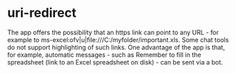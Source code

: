 # uri-redirect
The app offers the possibility that an https link can point to any URL - for example to ms-excel:ofv|u|file:///C:/myfolder/important.xls. Some chat tools do not support highlighting of such links. One advantage of the app is that, for example, automatic messages - such as Remember to fill in the spreadsheet (link to an Excel spreadsheet on disk) - can be sent via a bot.
